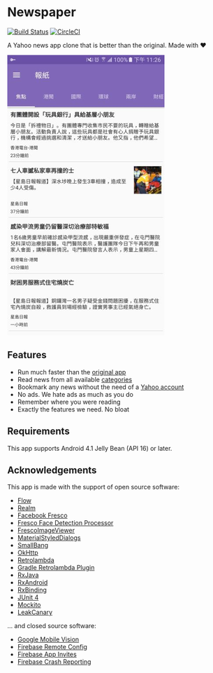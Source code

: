 Newspaper
=========

[![Build Status](https://travis-ci.org/ayltai/Newspaper.svg?branch=master)](https://travis-ci.org/ayltai/Newspaper) [![CircleCI](https://circleci.com/gh/ayltai/Newspaper/tree/master.svg?style=svg)](https://circleci.com/gh/ayltai/Newspaper/tree/master)

A Yahoo news app clone that is better than the original. Made with ❤

![Screenshot](screenshot.jpg "Screenshot")

## Features
* Run much faster than the [original app](https://play.google.com/store/apps/details?id=com.yahoo.infohub)
* Read news from all available [categories](https://hk.news.yahoo.com/sitemap/)
* Bookmark any news without the need of a [Yahoo account](https://techcrunch.com/2016/12/14/yahoo-discloses-hack-of-1-billion-accounts/)
* No ads. We hate ads as much as you do
* Remember where you were reading
* Exactly the features we need. No bloat

## Requirements
This app supports Android 4.1 Jelly Bean (API 16) or later.

## Acknowledgements
This app is made with the support of open source software:

* [Flow](https://github.com/square/flow)
* [Realm](https://realm.io/news/realm-for-android/)
* [Facebook Fresco](https://github.com/facebook/fresco)
* [Fresco Face Detection Processor](https://github.com/aryarohit07/FrescoFaceDetectionProcessor)
* [FrescoImageViewer](https://github.com/stfalcon-studio/FrescoImageViewer)
* [MaterialStyledDialogs](https://github.com/javiersantos/MaterialStyledDialogs)
* [SmallBang](https://github.com/hanks-zyh/SmallBang)
* [OkHttp](https://github.com/square/okhttp)
* [Retrolambda](https://github.com/orfjackal/retrolambda)
* [Gradle Retrolambda Plugin](https://github.com/evant/gradle-retrolambda)
* [RxJava](https://github.com/ReactiveX/RxJava)
* [RxAndroid](https://github.com/ReactiveX/RxAndroid)
* [RxBinding](https://github.com/JakeWharton/RxBinding)
* [JUnit 4](https://github.com/junit-team/junit4)
* [Mockito](https://github.com/mockito/mockito)
* [LeakCanary](https://github.com/square/leakcanary)

… and closed source software:

* [Google Mobile Vision](https://developers.google.com/vision/)
* [Firebase Remote Config](https://firebase.google.com/docs/remote-config/)
* [Firebase App Invites](https://firebase.google.com/docs/invites/)
* [Firebase Crash Reporting](https://firebase.google.com/docs/remote-config/)
